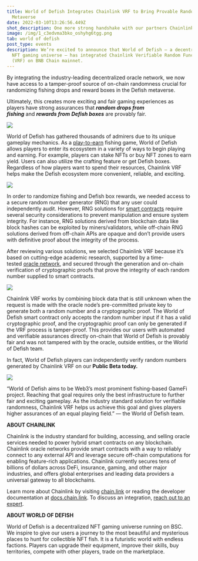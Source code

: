 ```yaml
---
title: World of Defish Integrates Chainlink VRF to Bring Provable Randomness to
  Metaverse
date: 2022-03-10T13:26:56.449Z
shot_description: One more strong handshake with our partners Chainlink.
image: /img/1_c3edvma3bko_oshyhg6tgg.png
tab: world of defish
post_type: events
description: We’re excited to announce that World of Defish — a decentralized
  NFT gaming universe — has integrated Chainlink Verifiable Random Function
  (VRF) on BNB Chain mainnet.
---
```

<!--StartFragment-->

By integrating the industry-leading decentralized oracle network, we now have access to a tamper-proof source of on-chain randomness crucial for randomizing fishing drops and reward boxes in the Defish metaverse.

Ultimately, this creates more exciting and fair gaming experiences as players have strong assurances that ***random drops from fishing*** and ***rewards from*** ***Defish boxes*** are provably fair.

![](https://miro.medium.com/max/875/1*sbFA0ccAAH8ZOhKXuBDEDQ.jpeg)

World of Defish has gathered thousands of admirers due to its unique gameplay mechanics. As a [play-to-earn](https://blog.chain.link/what-is-play-to-earn/) fishing game, World of Defish allows players to enter its ecosystem in a variety of ways to begin playing and earning. For example, players can stake NFTs or buy NFT zones to earn yield. Users can also utilize the crafting feature or get Defish boxes. Regardless of how players want to spend their resources, Chainlink VRF helps make the Defish ecosystem more convenient, reliable, and exciting.

![](https://miro.medium.com/max/875/1*0n6VfVqXLcVo63I9cGKEYg@2x.png)

In order to randomize fishing and Defish box rewards, we needed access to a secure random number generator (RNG) that any user could independently audit. However, RNG solutions for [smart contracts](https://chain.link/education/smart-contracts) require several security considerations to prevent manipulation and ensure system integrity. For instance, RNG solutions derived from blockchain data like block hashes can be exploited by miners/validators, while off-chain RNG solutions derived from off-chain APIs are opaque and don’t provide users with definitive proof about the integrity of the process.

After reviewing various solutions, we selected Chainlink VRF because it’s based on cutting-edge academic research, supported by a time-tested [oracle network](https://chain.link/education/blockchain-oracles), and secured through the generation and on-chain verification of cryptographic proofs that prove the integrity of each random number supplied to smart contracts.

![](https://miro.medium.com/max/875/1*VIw4nLF8dr7LvqeaMqa5hA.jpeg)

Chainlink VRF works by combining block data that is still unknown when the request is made with the oracle node’s pre-committed private key to generate both a random number and a cryptographic proof. The World of Defish smart contract only accepts the random number input if it has a valid cryptographic proof, and the cryptographic proof can only be generated if the VRF process is tamper-proof. This provides our users with automated and verifiable assurances directly on-chain that World of Defish is provably fair and was not tampered with by the oracle, outside entities, or the World of Defish team.

In fact, World of Defish players can independently verify random numbers generated by Chainlink VRF on our **Public Beta today.**

![](https://miro.medium.com/max/640/1*uGSXINk-9Z25zuE5DW7jYw.png)

“World of Defish aims to be Web3’s most prominent fishing-based GameFi project. Reaching that goal requires only the best infrastructure to further fair and exciting gameplay. As the industry standard solution for verifiable randomness, Chainlink VRF helps us achieve this goal and gives players higher assurances of an equal playing field.” — the World of Defish team.

**ABOUT CHAINLINK**

Chainlink is the industry standard for building, accessing, and selling oracle services needed to power hybrid smart contracts on any blockchain. Chainlink oracle networks provide smart contracts with a way to reliably connect to any external API and leverage secure off-chain computations for enabling feature-rich applications. Chainlink currently secures tens of billions of dollars across DeFi, insurance, gaming, and other major industries, and offers global enterprises and leading data providers a universal gateway to all blockchains.

Learn more about Chainlink by visiting [chain.link](https://chain.link/) or reading the developer documentation at [docs.chain.link](http://docs.chain.link/). To discuss an integration, [reach out to an expert](https://chainlinkcommunity.typeform.com/to/OYQO67EF?page=announcement).

**ABOUT WORLD OF DEFISH**

World of Defish is a decentralized NFT gaming universe running on BSC. We inspire to give our users a journey to the most beautiful and mysterious places to hunt for collectible NFT fish. It is a futuristic world with endless factions. Players can upgrade their equipment, improve their skills, buy territories, compete with other players, trade on the marketplace.

<!--EndFragment-->